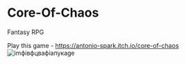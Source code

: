 # Core-Of-Chaos
Fantasy RPG

Play this game - https://antonio-spark.itch.io/core-of-chaos
![imфівфцвафіапукage](https://github.com/AkirOSanUnderChan/Core-Of-Chaos/assets/87079439/4a590915-a795-4348-b4df-3962ef87ac7f)
